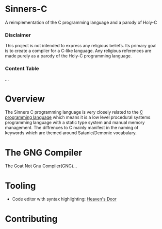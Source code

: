 # Sinners-C

A reimplementation of the C programming language and a parody of Holy-C

### Disclaimer

This project is not intended to express any religious beliefs. Its primary goal is to create a compiler for a C-like language. Any religious references are made purely as a parody of the Holy-C programming language.

### Content Table
...

# Overview

The Sinners C programming language is very closely related to the [C programming language](https://en.wikipedia.org/wiki/C_(programming_language)) which means it is a low level procedural systems programming language with a static type system and manual memory management. The diffrences to C mainly manifest in the naming of keywords which are themed around Satanic/Demonic vocabulary.

# The GNG Compiler

The Goat Not Gnu Compiler(GNG)...

# Tooling

- Code editor with syntax highlighting: [Heaven's Door](https://github.com/Turtel216/Heavens-Door)

# Contributing
